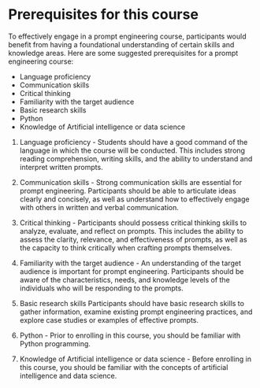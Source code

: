 # Prerequisites for this course

To effectively engage in a prompt engineering course, participants would benefit from having a foundational understanding of certain skills and knowledge areas. Here are some suggested prerequisites for a prompt engineering course:
- Language proficiency
- Communication skills
- Critical thinking
- Familiarity with the target audience
- Basic research skills
- Python
- Knowledge of Artificial intelligence or data science



1. Language proficiency - 
    Students should have a good command of the language in which the course will be conducted. This includes strong reading comprehension, writing skills, and the ability to understand and interpret written prompts.

2. Communication skills -
    Strong communication skills are essential for prompt engineering. Participants should be able to articulate ideas clearly and concisely, as well as understand how to effectively engage with others in written and verbal communication.

3. Critical thinking - 
    Participants should possess critical thinking skills to analyze, evaluate, and reflect on prompts. This includes the ability to assess the clarity, relevance, and effectiveness of prompts, as well as the capacity to think critically when crafting prompts themselves.

4. Familiarity with the target audience -
    An understanding of the target audience is important for prompt engineering. Participants should be aware of the characteristics, needs, and knowledge levels of the individuals who will be responding to the prompts.

5. Basic research skills
    Participants should have basic research skills to gather information, examine existing prompt engineering practices, and explore case studies or examples of effective prompts.

6. Python - 
    Prior to enrolling in this course, you should be familiar with Python programming.

7. Knowledge of Artificial intelligence or data science -
    Before enrolling in this course, you should be familiar with the concepts of artificial intelligence and data science.



